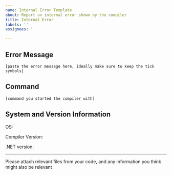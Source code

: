 ```yaml
---
name: Internal Error Template
about: Report an internal error shown by the compiler
title: Internal Error
labels: ''
assignees: ''

---
```


## Error Message
```
[paste the error message here, ideally make sure to keep the tick symbols]
```

## Command
`[command you started the compiler with]`

## System and Version Information
OS: 

Compiler Version:

.NET version: 

---

Please attach relevant files from your code, and any information you think might also be relevant
